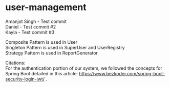 ﻿# user-management

Amanjot Singh - Test commit<br />
Daniel - Test commit #2<br />
Kayla - Test commit #3<br />

Composite Pattern is used in User<br />
Singleton Pattern is used in SuperUser and UserRegistry<br />
Strategy Pattern is used in ReportGenerator

Citations:<br />
For the authentication portion of our system, we followed the concepts for Spring Boot detailed in this article: https://www.bezkoder.com/spring-boot-security-login-jwt/ .

